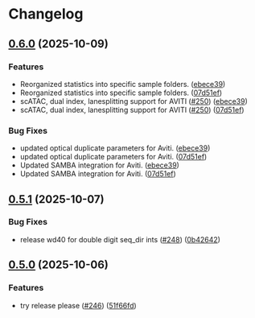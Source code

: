 # Changelog

## [0.6.0](https://github.com/maxplanck-ie/dissectBCL/compare/v0.5.1...v0.6.0) (2025-10-09)


### Features

* Reorganized statistics into specific sample folders. ([ebece39](https://github.com/maxplanck-ie/dissectBCL/commit/ebece39cdb6694bae31a8c0faf5bd2c2a98ebbe5))
* Reorganized statistics into specific sample folders. ([07d51ef](https://github.com/maxplanck-ie/dissectBCL/commit/07d51efe76a0756d5f504bd831254beb1a2865cd))
* scATAC, dual index, lanesplitting support for AVITI ([#250](https://github.com/maxplanck-ie/dissectBCL/issues/250)) ([ebece39](https://github.com/maxplanck-ie/dissectBCL/commit/ebece39cdb6694bae31a8c0faf5bd2c2a98ebbe5))
* scATAC, dual index, lanesplitting support for AVITI ([#250](https://github.com/maxplanck-ie/dissectBCL/issues/250)) ([07d51ef](https://github.com/maxplanck-ie/dissectBCL/commit/07d51efe76a0756d5f504bd831254beb1a2865cd))


### Bug Fixes

* updated optical duplicate parameters for Aviti. ([ebece39](https://github.com/maxplanck-ie/dissectBCL/commit/ebece39cdb6694bae31a8c0faf5bd2c2a98ebbe5))
* updated optical duplicate parameters for Aviti. ([07d51ef](https://github.com/maxplanck-ie/dissectBCL/commit/07d51efe76a0756d5f504bd831254beb1a2865cd))
* Updated SAMBA integration for Aviti. ([ebece39](https://github.com/maxplanck-ie/dissectBCL/commit/ebece39cdb6694bae31a8c0faf5bd2c2a98ebbe5))
* Updated SAMBA integration for Aviti. ([07d51ef](https://github.com/maxplanck-ie/dissectBCL/commit/07d51efe76a0756d5f504bd831254beb1a2865cd))

## [0.5.1](https://github.com/maxplanck-ie/dissectBCL/compare/v0.5.0...v0.5.1) (2025-10-07)


### Bug Fixes

* release wd40 for double digit seq_dir ints ([#248](https://github.com/maxplanck-ie/dissectBCL/issues/248)) ([0b42642](https://github.com/maxplanck-ie/dissectBCL/commit/0b4264246e43cb5f9393260a236cbb7713b2f851))

## [0.5.0](https://github.com/maxplanck-ie/dissectBCL/compare/v0.4.2...v0.5.0) (2025-10-06)


### Features

* try release please ([#246](https://github.com/maxplanck-ie/dissectBCL/issues/246)) ([51f66fd](https://github.com/maxplanck-ie/dissectBCL/commit/51f66fd07a72b21c6d9879b7f64f0c5a1f34aa7d))

